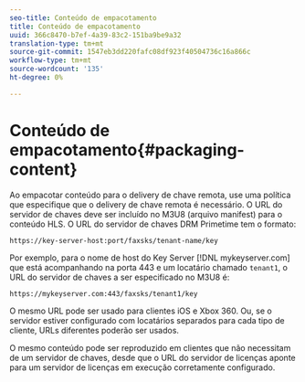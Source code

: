 ```yaml
---
seo-title: Conteúdo de empacotamento
title: Conteúdo de empacotamento
uuid: 366c8470-b7ef-4a39-83c2-151ba9be9a32
translation-type: tm+mt
source-git-commit: 1547eb3dd220fafc08df923f40504736c16a866c
workflow-type: tm+mt
source-wordcount: '135'
ht-degree: 0%

---
```



# Conteúdo de empacotamento{#packaging-content}

Ao empacotar conteúdo para o delivery de chave remota, use uma política que especifique que o delivery de chave remota é necessário. O URL do servidor de chaves deve ser incluído no M3U8 (arquivo manifest) para o conteúdo HLS. O URL do servidor de chaves DRM Primetime tem o formato:

```
https://key-server-host:port/faxsks/tenant-name/key
```

Por exemplo, para o nome de host do Key Server [!DNL mykeyserver.com] que está acompanhando na porta 443 e um locatário chamado `tenant1`, o URL do servidor de chaves a ser especificado no M3U8 é:

```
https://mykeyserver.com:443/faxsks/tenant1/key
```

O mesmo URL pode ser usado para clientes iOS e Xbox 360. Ou, se o servidor estiver configurado com locatários separados para cada tipo de cliente, URLs diferentes poderão ser usados.

O mesmo conteúdo pode ser reproduzido em clientes que não necessitam de um servidor de chaves, desde que o URL do servidor de licenças aponte para um servidor de licenças em execução corretamente configurado.
